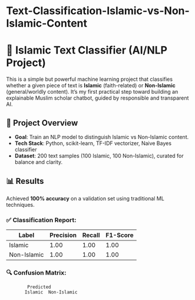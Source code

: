 # Text-Classification-Islamic-vs-Non-Islamic-Content

# 🕌 Islamic Text Classifier (AI/NLP Project)

This is a simple but powerful machine learning project that classifies whether a given piece of text is **Islamic** (faith-related) or **Non-Islamic** (general/worldly content). It’s my first practical step toward building an explainable Muslim scholar chatbot, guided by responsible and transparent AI.

## 📌 Project Overview

- **Goal**: Train an NLP model to distinguish Islamic vs Non-Islamic content.
- **Tech Stack**: Python, scikit-learn, TF-IDF vectorizer, Naive Bayes classifier
- **Dataset**: 200 text samples (100 Islamic, 100 Non-Islamic), curated for balance and clarity.

## 📊 Results

Achieved **100% accuracy** on a validation set using traditional ML techniques.

### ✅ Classification Report:
| Label         | Precision | Recall | F1-Score |
|---------------|-----------|--------|----------|
| Islamic       | 1.00      | 1.00   | 1.00     |
| Non-Islamic   | 1.00      | 1.00   | 1.00     |

### 🔍 Confusion Matrix:

            Predicted
           Islamic  Non-Islamic
